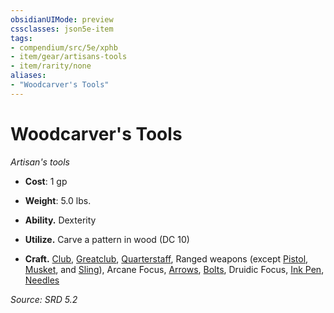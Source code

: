 ```yaml
---
obsidianUIMode: preview
cssclasses: json5e-item
tags:
- compendium/src/5e/xphb
- item/gear/artisans-tools
- item/rarity/none
aliases: 
- "Woodcarver's Tools"
---
```

# Woodcarver's Tools
*Artisan's tools*  

- **Cost**: 1 gp
- **Weight**: 5.0 lbs.

- **Ability.** Dexterity  
- **Utilize.** Carve a pattern in wood (DC 10)  
- **Craft.** [Club](club-xphb.md), [Greatclub](greatclub-xphb.md), [Quarterstaff](quarterstaff-xphb.md), Ranged weapons (except [Pistol](pistol-xphb.md), [Musket](musket-xphb.md), and  [Sling](sling-xphb.md)), Arcane Focus, [Arrows](arrows-20-xphb.md), [Bolts](bolts-20-xphb.md), Druidic Focus, [Ink Pen](ink-pen-xphb.md), [Needles](needles-50-xphb.md)  

*Source: SRD 5.2*